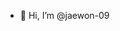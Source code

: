 - 👋 Hi, I’m @jaewon-09

<!---
jaewon-09/jaewon-09 is a ✨ special ✨ repository because its `README.md` (this file) appears on your GitHub profile.
You can click the Preview link to take a look at your changes.
--->
